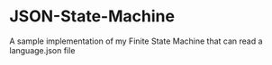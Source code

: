 # JSON-State-Machine
 A sample implementation of my Finite State Machine that can read a language.json file
